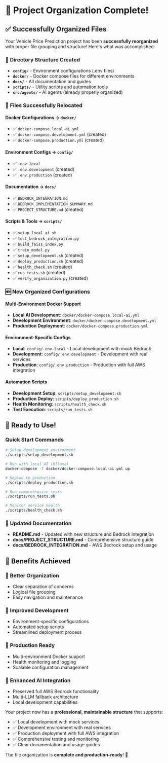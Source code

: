 # 🎉 Project Organization Complete!

## ✅ Successfully Organized Files

Your Vehicle Price Prediction project has been **successfully reorganized** with proper file grouping and structure! Here's what was accomplished:

### 📁 **Directory Structure Created**
- **`config/`** - Environment configurations (.env files)
- **`docker/`** - Docker compose files for different environments  
- **`docs/`** - All documentation and guides
- **`scripts/`** - Utility scripts and automation tools
- **`src/agents/`** - AI agents (already properly organized)

### 🔄 **Files Successfully Relocated**

#### Docker Configurations → `docker/`
- ✅ `docker-compose.local-ai.yml` 
- ✅ `docker-compose.development.yml` (created)
- ✅ `docker-compose.production.yml` (created)

#### Environment Configs → `config/`
- ✅ `.env.local`
- ✅ `.env.development` (created)
- ✅ `.env.production` (created)

#### Documentation → `docs/`
- ✅ `BEDROCK_INTEGRATION.md`
- ✅ `BEDROCK_IMPLEMENTATION_SUMMARY.md`
- ✅ `PROJECT_STRUCTURE.md` (created)

#### Scripts & Tools → `scripts/`
- ✅ `setup_local_ai.sh`
- ✅ `test_bedrock_integration.py`
- ✅ `build_faiss_index.py`
- ✅ `train_model.py`
- ✅ `setup_development.sh` (created)
- ✅ `deploy_production.sh` (created)
- ✅ `health_check.sh` (created)
- ✅ `run_tests.sh` (created)
- ✅ `verify_organization.py` (created)

### 🆕 **New Organized Configurations**

#### Multi-Environment Docker Support
- **Local AI Development**: `docker/docker-compose.local-ai.yml`
- **Development Environment**: `docker/docker-compose.development.yml` 
- **Production Deployment**: `docker/docker-compose.production.yml`

#### Environment-Specific Configs
- **Local**: `config/.env.local` - Local development with mock Bedrock
- **Development**: `config/.env.development` - Development with real services
- **Production**: `config/.env.production` - Production with full AWS integration

#### Automation Scripts
- **Development Setup**: `scripts/setup_development.sh`
- **Production Deploy**: `scripts/deploy_production.sh`
- **Health Monitoring**: `scripts/health_check.sh`
- **Test Execution**: `scripts/run_tests.sh`

## 🚀 **Ready to Use!**

### Quick Start Commands
```bash
# Setup development environment
./scripts/setup_development.sh

# Run with local AI (Ollama)
docker-compose -f docker/docker-compose.local-ai.yml up

# Deploy to production
./scripts/deploy_production.sh

# Run comprehensive tests
./scripts/run_tests.sh

# Monitor service health
./scripts/health_check.sh
```

### 📖 **Updated Documentation**
- **README.md** - Updated with new structure and Bedrock integration
- **docs/PROJECT_STRUCTURE.md** - Comprehensive structure guide
- **docs/BEDROCK_INTEGRATION.md** - AWS Bedrock setup and usage

## 🎯 **Benefits Achieved**

### 🧹 **Better Organization**
- Clear separation of concerns
- Logical file grouping
- Easy navigation and maintenance

### 🔧 **Improved Development**
- Environment-specific configurations
- Automated setup scripts
- Streamlined deployment process

### 🚀 **Production Ready**
- Multi-environment Docker support
- Health monitoring and logging
- Scalable configuration management

### 🤖 **Enhanced AI Integration**
- Preserved full AWS Bedrock functionality
- Multi-LLM fallback architecture
- Local development capabilities

Your project now has a **professional, maintainable structure** that supports:
- ✅ Local development with mock services
- ✅ Development environment with real services  
- ✅ Production deployment with full AWS integration
- ✅ Comprehensive testing and monitoring
- ✅ Clear documentation and usage guides

The file organization is **complete and production-ready**! 🎉
